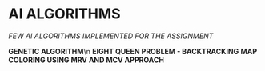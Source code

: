 
# AI ALGORITHMS

*FEW AI ALGORITHMS IMPLEMENTED FOR THE ASSIGNMENT*

**GENETIC ALGORITHM**\n
**EIGHT QUEEN PROBLEM - BACKTRACKING**
**MAP COLORING USING MRV AND MCV APPROACH**
